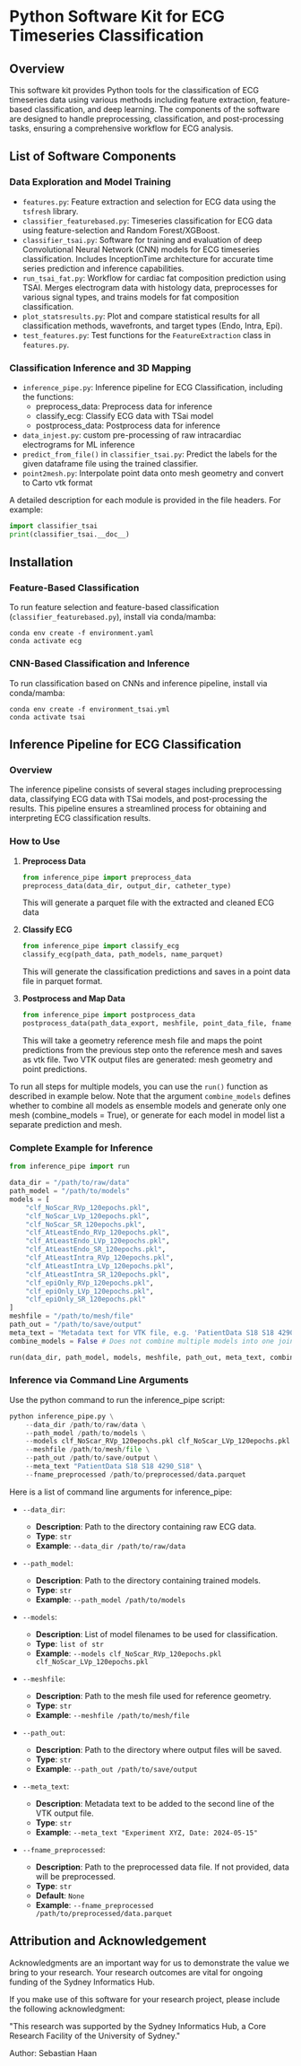 # Python Software Kit for ECG Timeseries Classification

## Overview

This software kit provides Python tools for the classification of ECG timeseries data using various methods including feature extraction, feature-based classification, and deep learning. The components of the software are designed to handle preprocessing, classification, and post-processing tasks, ensuring a comprehensive workflow for ECG analysis.

## List of Software Components

### Data Exploration and Model Training
- `features.py`: Feature extraction and selection for ECG data using the `tsfresh` library.
- `classifier_featurebased.py`: Timeseries classification for ECG data using feature-selection and Random Forest/XGBoost.
- `classifier_tsai.py`: Software for training and evaluation of deep Convolutional Neural Network (CNN) models for ECG timeseries classification. Includes InceptionTime architecture for accurate time series prediction and inference capabilities.
- `run_tsai_fat.py`: Workflow for cardiac fat composition prediction using TSAI. Merges electrogram data with histology data, preprocesses for various signal types, and trains models for fat composition classification.
- `plot_statsresults.py`: Plot and compare statistical results for all classification methods, wavefronts, and target types (Endo, Intra, Epi).
- `test_features.py`: Test functions for the `FeatureExtraction` class in `features.py`.

### Classification Inference and 3D Mapping
- `inference_pipe.py`: Inference pipeline for ECG Classification, including the functions:
    - preprocess_data: Preprocess data for inference
    - classify_ecg: Classify ECG data with TSai model
    - postprocess_data: Postprocess data for inference
- `data_injest.py`: custom pre-processing of raw intracardiac electrograms for ML inference
- `predict_from_file()` in `classifier_tsai.py`: Predict the labels for the given dataframe file using the trained classifier.
- `point2mesh.py`: Interpolate point data onto mesh geometry and convert to Carto vtk format


A detailed description for each module is provided in the file headers. For example:
```python
import classifier_tsai
print(classifier_tsai.__doc__)
```

## Installation

### Feature-Based Classification

To run feature selection and feature-based classification (`classifier_featurebased.py`), install via conda/mamba:
```shell
conda env create -f environment.yaml
conda activate ecg
```

### CNN-Based Classification and Inference

To run classification based on CNNs and inference pipeline, install via conda/mamba:
```shell
conda env create -f environment_tsai.yml
conda activate tsai
```

## Inference Pipeline for ECG Classification

### Overview

The inference pipeline consists of several stages including preprocessing data, classifying ECG data with TSai models, and post-processing the results. This pipeline ensures a streamlined process for obtaining and interpreting ECG classification results.

### How to Use

1. **Preprocess Data**
    ```python
    from inference_pipe import preprocess_data
    preprocess_data(data_dir, output_dir, catheter_type)
    ```
    This will generate a parquet file with the extracted and cleaned ECG data

2. **Classify ECG**
    ```python
    from inference_pipe import classify_ecg
    classify_ecg(path_data, path_models, name_parquet)
    ```
    This will generate the classification predictions and saves in a point data file in parquet format.

3. **Postprocess and Map Data**
    ```python
    from inference_pipe import postprocess_data
    postprocess_data(path_data_export, meshfile, point_data_file, fname_out_vtk, meta_text)
    ```
    This will take a geometry reference mesh file and maps the point predictions from the previous step onto the reference mesh and saves as vtk file. Two VTK output files are generated: mesh geometry and point predictions.

To run all steps for multiple models, you can use the `run()` function as described in example below. 
Note that the argument `combine_models` defines whether to combine all models as ensemble models and generate only one mesh (combine_models = True), or generate for each model in model list a separate prediction and mesh. 

### Complete Example for Inference

```python
from inference_pipe import run

data_dir = "/path/to/raw/data"
path_model = "/path/to/models"
models = [
    "clf_NoScar_RVp_120epochs.pkl", 
    "clf_NoScar_LVp_120epochs.pkl", 
    "clf_NoScar_SR_120epochs.pkl",
    "clf_AtLeastEndo_RVp_120epochs.pkl",
    "clf_AtLeastEndo_LVp_120epochs.pkl",
    "clf_AtLeastEndo_SR_120epochs.pkl",
    "clf_AtLeastIntra_RVp_120epochs.pkl",
    "clf_AtLeastIntra_LVp_120epochs.pkl",
    "clf_AtLeastIntra_SR_120epochs.pkl",
    "clf_epiOnly_RVp_120epochs.pkl",
    "clf_epiOnly_LVp_120epochs.pkl",
    "clf_epiOnly_SR_120epochs.pkl"
]
meshfile = "/path/to/mesh/file"
path_out = "/path/to/save/output"
meta_text = "Metadata text for VTK file, e.g. 'PatientData S18 S18 4290_S18'"
combine_models = False # Does not combine multiple models into one joint ensemble model.

run(data_dir, path_model, models, meshfile, path_out, meta_text, combine_models)
```

### Inference via Command Line Arguments

Use the python command to run the inference_pipe script:

```python
python inference_pipe.py \
    --data_dir /path/to/raw/data \
    --path_model /path/to/models \
    --models clf_NoScar_RVp_120epochs.pkl clf_NoScar_LVp_120epochs.pkl clf_NoScar_SR_120epochs.pkl \
    --meshfile /path/to/mesh/file \
    --path_out /path/to/save/output \
    --meta_text "PatientData S18 S18 4290_S18" \
    --fname_preprocessed /path/to/preprocessed/data.parquet
```


Here is a list of command line arguments for inference_pipe:

- `--data_dir`:
  - **Description**: Path to the directory containing raw ECG data.
  - **Type**: `str`
  - **Example**: `--data_dir /path/to/raw/data`

- `--path_model`:
  - **Description**: Path to the directory containing trained models.
  - **Type**: `str`
  - **Example**: `--path_model /path/to/models`

- `--models`:
  - **Description**: List of model filenames to be used for classification.
  - **Type**: `list of str`
  - **Example**: `--models clf_NoScar_RVp_120epochs.pkl clf_NoScar_LVp_120epochs.pkl`

- `--meshfile`:
  - **Description**: Path to the mesh file used for reference geometry.
  - **Type**: `str`
  - **Example**: `--meshfile /path/to/mesh/file`

- `--path_out`:
  - **Description**: Path to the directory where output files will be saved.
  - **Type**: `str`
  - **Example**: `--path_out /path/to/save/output`

- `--meta_text`:
  - **Description**: Metadata text to be added to the second line of the VTK output file.
  - **Type**: `str`
  - **Example**: `--meta_text "Experiment XYZ, Date: 2024-05-15"`

- `--fname_preprocessed`:
  - **Description**: Path to the preprocessed data file. If not provided, data will be preprocessed.
  - **Type**: `str`
  - **Default**: `None`
  - **Example**: `--fname_preprocessed /path/to/preprocessed/data.parquet`


## Attribution and Acknowledgement
Acknowledgments are an important way for us to demonstrate the value we bring to your research. Your research outcomes are vital for ongoing funding of the Sydney Informatics Hub.

If you make use of this software for your research project, please include the following acknowledgment:

"This research was supported by the Sydney Informatics Hub, a Core Research Facility of the University of Sydney."

Author: Sebastian Haan